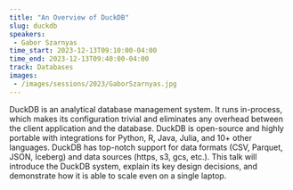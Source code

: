```yaml
---
title: "An Overview of DuckDB"
slug: duckdb
speakers:
 - Gabor Szarnyas
time_start: 2023-12-13T09:10:00-04:00
time_end: 2023-12-13T09:40:00-04:00
track: Databases
images:
 - /images/sessions/2023/GaborSzarnyas.jpg
---
```


DuckDB is an analytical database management system. It runs in-process, which makes its configuration trivial and eliminates any overhead between the client application and the database. DuckDB is open-source and highly portable with integrations for Python, R, Java, Julia, and 10+ other languages. DuckDB has top-notch support for data formats (CSV, Parquet, JSON, Iceberg) and data sources (https, s3, gcs, etc.). This talk will introduce the DuckDB system, explain its key design decisions, and demonstrate how it is able to scale even on a single laptop.